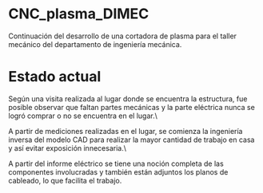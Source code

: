 # CNC_plasma_DIMEC
Continuación del desarrollo de una cortadora de plasma para el taller mecánico del departamento de ingeniería mecánica.

# Estado actual
Según una visita realizada al lugar donde se encuentra la estructura, fue posible observar que faltan partes mecánicas y la parte eléctrica nunca se logró comprar o no se encuentra en el lugar.\

A partir de mediciones realizadas en el lugar, se comienza la ingeniería inversa del modelo CAD para realizar la mayor cantidad de trabajo en casa y así evitar exposición innecesaria.\

A partir del informe eléctrico se tiene una noción completa de las componentes involucradas y también están adjuntos los planos de cableado, lo que facilita el trabajo.
